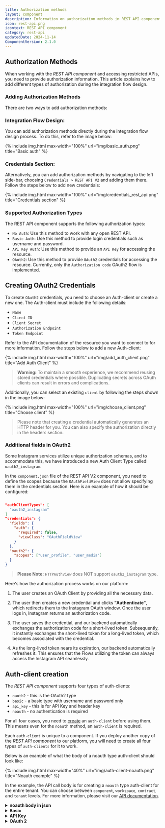 ```yaml
---
title: Authorization methods
layout: component
description: Information on authorization methods in REST API component.
icon: rest-api.png
icontext: REST API component
category: rest-api
updatedDate: 2024-11-14
ComponentVersion: 2.1.0
---
```


## Authorization Methods

When working with the *REST API component* and accessing restricted APIs, you need to provide authorization information. This article explains how to add different types of authorization during the integration flow design.

### Adding Authorization Methods

There are two ways to add authorization methods:

### Integration Flow Design:
You can add authorization methods directly during the integration flow design process. To do this, refer to the image below:

{% include img.html max-width="100%" url="img/basic_auth.png" title="Basic auth" %}

### Credentials Section:
Alternatively, you can add authorization methods by navigating to the left side-bar, choosing `Credentials > REST API V2` and adding them there. Follow the steps below to add new credentials:

{% include img.html max-width="100%" url="img/credentials_rest_api.png" title="Credentials section" %}

### Supported Authorization Types

The REST API component supports the following authorization types:

*   `No Auth`: Use this method to work with any open REST API.
*   `Basic Auth`: Use this method to provide login credentials such as username and password.
*   `API Key Auth`: Use this method to provide an `API Key` for accessing the resource.
*   `OAuth2`: Use this method to provide `OAuth2` credentials for accessing the resource. Currently, only the `Authorization code` OAuth2 flow is implemented.

## Creating OAuth2 Credentials

To create `OAuth2` credentials, you need to choose an Auth-client or create a new one. The Auth-client must include the following details:

* `Name`
* `Client ID`
* `Client Secret`
* `Authorization Endpoint`
* `Token Endpoint`

Refer to the API documentation of the resource you want to connect to for more information. Follow the steps below to add a new Auth-client:

{% include img.html max-width="100%" url="img/add_auth_client.png" title="Add Auth Client" %}

>**Warning:** To maintain a smooth experience, we recommend reusing stored credentials where possible. Duplicating secrets across OAuth clients can result in errors and complications.

Additionally, you can select an existing `client` by following the steps shown in the image below:

{% include img.html max-width="100%" url="img/choose_client.png" title="Choose client" %}

> Please note that creating a credential automatically generates an HTTP header for you. You can also specify the authorization directly in the headers section.

### Additional fields in OAuth2

Some Instagram services utilize unique authorization schemas, and to accommodate this, we have introduced a new Auth Client Type called `oauth2_instagram`.

In the `component.json` file of the REST API V2 component, you need to define the scopes because the `OAuthFieldView` does not allow specifying them in the credentials section. Here is an example of how it should be configured:

```json

"authClientTypes": [
  "oauth2_instagram"
]
"credentials": {
  "fields": {
    "auth": {
      "required": false,
      "viewClass": "OAuthFieldView"
    }
  },
  "oauth2": {
    "scopes": ["user_profile", "user_media"]
  }
}

```

>**Please Note:** `HTTPAuthView` does NOT support `oauth2_instagram` type.

Here's how the authorization process works on our platform:

1. The user creates an OAuth Client by providing all the necessary data.

2. The user then creates a new credential and clicks **"Authenticate"**, which redirects them to the Instagram OAuth window. Once the user logs in, Instagram returns an authorization code.

3. The user saves the credential, and our backend automatically exchanges the authorization code for a short-lived token. Subsequently, it instantly exchanges the short-lived token for a long-lived token, which becomes associated with the credential.

4. As the long-lived token nears its expiration, our backend automatically refreshes it. This ensures that the Flows utilizing the token can always access the Instagram API seamlessly.

## Auth-client creation

The *REST API component* supports four types of auth-clients:

* `oauth2` - this is the OAuth2 type
* `basic` - a basic type with username and password only
* `api_key` - this is for API Key and header key
* `noauth` - no authentication is required

For all four cases, you need to [create]({{site.data.tenant.apiDocsUri}}/v2#/auth%20clients/post_auth_clients) an `auth-client` before using them. This means even for the `noauth` method, an `auth-client` is required.

Each `auth-client` is unique to a component. If you deploy another copy of the *REST API component* to our platform, you will need to create all four types of `auth-clients` for it to work.

Below is an example of what the body of a noauth type auth-client should look like:

{% include img.html max-width="40%" url="img/auth-client-noauth.png" title="Noauth example" %}

In the example, the API call body is for creating a `noauth` type auth-client for the entire tenant. You can choose between `component`, `workspace`, `contract`, and `tenant` levels. For more information, please visit our [API documentation]({{site.data.tenant.apiDocsUri}}/v2#/auth%20clients/post_auth_clients).

<details close markdown="block"><summary><strong>noauth body in json</strong></summary>

```json
{
    "data": {
        "type":"auth-client",
        "attributes":{
            "type":"noauth",
            "name": "No Auth",
            "credentials": {}
        },
        "relationships":{
         "components":{
            "data":[
               {
                  "id":"COMPONENT_ID",
                  "type":"component"
               }
            ]
         },
         "tenant":{
            "data":{
               "id":"TENNT_ID",
               "type":"tenant"
            }
         }
        }
    }
}
```

> Please note that the credentials field is left blank for the `noauth` type. However, for the other three types, you need to specify the credentials as shown below.

</details>

<details close markdown="block"><summary><strong>Basic</strong></summary>

```json
"credentials": {
                "name": "USER_NAME"
            }
```
</details>

<details close markdown="block"><summary><strong>API Key</strong></summary>

```json
"credentials":{
                "name" : "HEADER_NAME",
                "value" : "API_KEY"
            }
```
</details>

<details close markdown="block"><summary><strong>OAuth 2</strong></summary>

```json
"credentials":{
            "client_id":"CLIENT_ID",
            "client_secret":"CLIENT_SECRET",
            "refresh_token_uri":"http://example.com",
            "token_expires_in":18000,
            "token_uri":"TOKEN_URI",
            "auth_uri":"AUTH_URI"
         }
```

> Please ensure that the authClientTypes specified in the component structure match exactly with the types mentioned above:

```json
"authClientTypes": [
    "oauth2",
    "basic",
    "api_key",
    "noauth"
  ]
```

</details>
